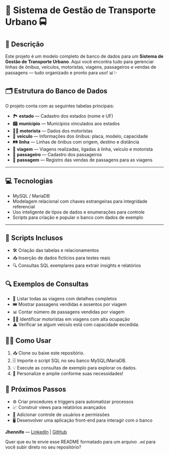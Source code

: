 # 🚌 Sistema de Gestão de Transporte Urbano 🚍

## 🚦 Descrição

Este projeto é um modelo completo de banco de dados para um **Sistema de Gestão de Transporte Urbano**. Aqui você encontra tudo para gerenciar linhas de ônibus, veículos, motoristas, viagens, passageiros e vendas de passagens — tudo organizado e pronto para uso! 📊✨

## 🗂 Estrutura do Banco de Dados

O projeto conta com as seguintes tabelas principais:

* 🏞️ **estado** — Cadastro dos estados (nome e UF)
* 🏙️ **municipio** — Municípios vinculados aos estados
* 👨‍✈️ **motorista** — Dados dos motoristas
* 🚌 **veiculo** — Informações dos ônibus: placa, modelo, capacidade
* 🛤️ **linha** — Linhas de ônibus com origem, destino e distância
* 🚏 **viagem** — Viagens realizadas, ligadas à linha, veículo e motorista
* 👥 **passageiro** — Cadastro dos passageiros
* 🎫 **passagem** — Registro das vendas de passagens para as viagens

---

## 💻 Tecnologias

* MySQL / MariaDB
* Modelagem relacional com chaves estrangeiras para integridade referencial
* Uso inteligente de tipos de dados e enumerações para controle
* Scripts para criação e popular o banco com dados de exemplo

---

## 🚀 Scripts Inclusos

* 🛠️ Criação das tabelas e relacionamentos
* 📥 Inserção de dados fictícios para testes reais
* 🔍 Consultas SQL exemplares para extrair insights e relatórios

## 🔍 Exemplos de Consultas

* 📅 Listar todas as viagens com detalhes completos
* 🎟️ Mostrar passagens vendidas e assentos por viagem
* 📊 Contar número de passagens vendidas por viagem
* 👨‍✈️ Identificar motoristas em viagens com alta ocupação
* ⚠️ Verificar se algum veículo está com capacidade excedida.

## 🧑‍💻 Como Usar

1. 📥 Clone ou baixe este repositório.
2. 🗄️ Importe o script SQL no seu banco MySQL/MariaDB.
3. 💡 Execute as consultas de exemplo para explorar os dados.
4. 🔧 Personalize e amplie conforme suas necessidades!


## 🌟 Próximos Passos

* ⚙️ Criar procedures e triggers para automatizar processos
* 📈 Construir views para relatórios avançados
* 🔐 Adicionar controle de usuários e permissões
* 🖥️ Desenvolver uma aplicação front-end para interagir com o banco


**Jhennife** — [LinkedIn](https://linkedin.com/in/jhennife) | [GitHub](https://github.com/jhevante)


Quer que eu te envie esse README formatado para um arquivo `.md` para você subir direto no seu repositório?
